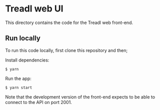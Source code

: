 # Treadl web UI

This directory contains the code for the Treadl web front-end.

## Run locally

To run this code locally, first clone this repository and then;

Install dependencies:

```shell
$ yarn
```

Run the app:

```shell
$ yarn start
```

Note that the development version of the front-end expects to be able to connect to the API on port 2001.